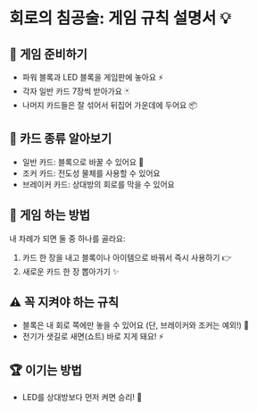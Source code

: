 # 회로의 침공술: 게임 규칙 설명서 💡

## 🎲 게임 준비하기 
- 파워 블록과 LED 블록을 게임판에 놓아요 ⚡
- 각자 일반 카드 7장씩 받아가요 🃏
- 나머지 카드들은 잘 섞어서 뒤집어 가운데에 두어요 📦

## 💫 카드 종류 알아보기
- 일반 카드: 블록으로 바꿀 수 있어요 🔄
- 조커 카드: 전도성 물체를 사용할 수 있어요 
- 브레이커 카드: 상대방의 회로를 막을 수 있어요 

## 🎯 게임 하는 방법
내 차례가 되면 둘 중 하나를 골라요:
1. 카드 한 장을 내고 블록이나 아이템으로 바꿔서 즉시 사용하기 👉
2. 새로운 카드 한 장 뽑아가기 ✨

## ⚠️ 꼭 지켜야 하는 규칙
- 블록은 내 회로 쪽에만 놓을 수 있어요 
 (단, 브레이커와 조커는 예외!) 🚫
- 전기가 샛길로 새면(쇼트) 바로 지게 돼요! ⚡

## 🏆 이기는 방법
- LED를 상대방보다 먼저 켜면 승리! 🌟


